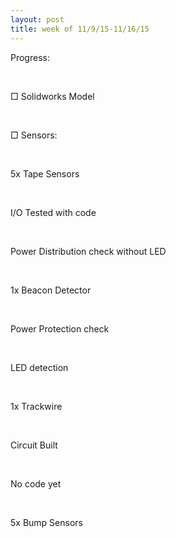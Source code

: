 ```yaml
---
layout: post
title: week of 11/9/15-11/16/15
---
```

<p>Progress:</p><br />
<p>□ Solidworks Model</p><br />
<p>□ Sensors:</p><br />
<p>   5x Tape Sensors</p><br />
<p>     I/O Tested with code</p><br />
<p>     Power Distribution check without LED</p><br />
<p>   1x Beacon Detector</p><br />
<p>     Power Protection check</p><br />
<p>     LED detection</p><br />
<p>   1x Trackwire</p><br />
<p>     Circuit Built</p><br />
<p>     No code yet</p><br />
<p>   5x Bump Sensors</p><br />






<p></p>